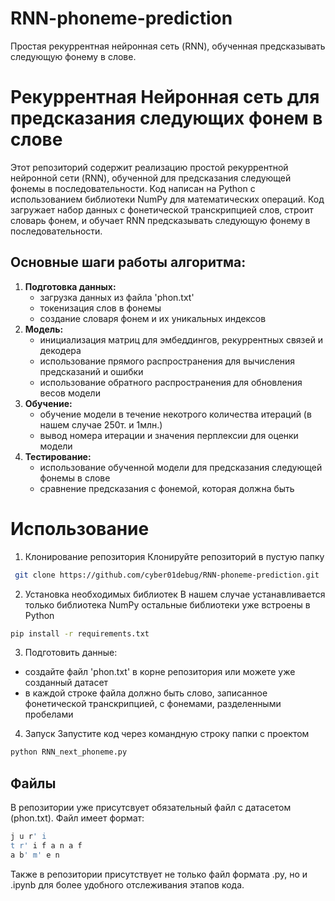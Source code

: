 # RNN-phoneme-prediction
Простая рекуррентная нейронная сеть (RNN), обученная предсказывать следующую фонему в слове.
# Рекуррентная Нейронная сеть для предсказания следующих фонем в слове
Этот репозиторий содержит реализацию простой рекуррентной нейронной сети (RNN), обученной для предсказания следующей фонемы в последовательности. Код написан на Python с использованием библиотеки NumPy для математических операций.
Код загружает набор данных с фонетической транскрипцией слов, строит словарь фонем, и обучает RNN предсказывать следующую фонему в последовательности.

## Основные шаги работы алгоритма:
1.  **Подготовка данных:**
    - загрузка данных из файла 'phon.txt'
    - токенизация слов в фонемы
    - создание словаря фонем и их уникальных индексов
2.  **Модель:**
    - инициализация матриц для эмбеддингов, рекуррентных связей и декодера
    - использование прямого распространения для вычисления предсказаний и ошибки
    - использование обратного распространения для обновления весов модели
3.  **Обучение:**
    - обучение модели в течение некотрого количества итераций (в нашем случае 250т. и 1млн.)
    - вывод номера итерации и значения перплексии для оценки модели
4.  **Тестирование:**
    - использование обученной модели для предсказания следующей фонемы в слове
    - сравнение предсказания с фонемой, которая должна быть

# Использование 
1. Клонирование репозитория
Клонируйте репозиторий в пустую папку
```bash 
 git clone https://github.com/cyber01debug/RNN-phoneme-prediction.git
```
2. Установка необходимых библиотек
В нашем случае устанавливается только библиотека NumPy остальные библиотеки уже встроены в Python
```bash
pip install -r requirements.txt
```
3. Подготовить данные:
  - cоздайте файл 'phon.txt' в корне репозитория или можете уже созданный датасет
  - в каждой строке файла должно быть слово, записанное фонетической транскрипцией, с фонемами, разделенными пробелами
4. Запуск
Запустите код через командную строку папки с проектом
```bash
python RNN_next_phoneme.py
```
## Файлы 
В репозитории уже присутсвует обязательный файл с датасетом (phon.txt). Файл имеет формат:
```bash
j u r' i
t r' i f a n a f
a b' m' e n
```
Также в репозитории присутствует не только файл формата .py, но и .ipynb для более удобного отслеживания этапов кода.

